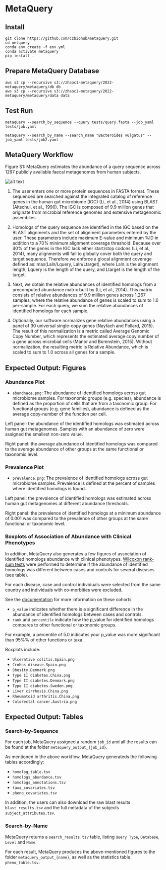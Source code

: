 # MetaQuery

## Install

```
git clone https://github.com/czbiohub/metaquery.git
cd metquery
conda env create -f env.yml
conda activate metaquery
pip install .
```

## Prepare MetaQuery Database

```
aws s3 cp --recursive s3://zhaoc1-metaquery/2022-metaquery/metaquery/db db
aws s3 cp --recursive s3://zhaoc1-metaquery/2022-metaquery/metaquery/data data
```

## Test Run

```
metaquery --search_by_sequence --query tests/query.fasta --job_yaml tests/job.yaml

metaquery --search_by_name --search_name "Bacteroides vulgatus" --job_yaml tests/job2.yaml
```

## MetaQuery Workflow

Figure S1: MetaQuery estimates the abundance of a query sequence across 1267 publicly available faecal metagenomes from human subjects.

![alt text](https://github.com/czbiohub/metaquery/blob/main/FigureS1.png?raw=true)

1) The user enters one or more protein sequences in FASTA format. These sequenced are searched against the integrated catalog of reference genes in the human gut microbiome (IGC) (Li, et al., 2014) using BLAST (Altschul, et al., 1990). The IGC is composed of 9.9 million genes that originate from microbial reference genomes and extensive metagenomic assemblies.

2) Homologs of the query sequence are identified in the IGC based on the BLAST alignments and the set of alignment parameters entered by the user. These parameters include maximum E-value and minimum %ID in addition to a 70% minimum alignment coverage threshold. Because over 40% of the genes in the IGC lack either start/stop codons (Li, et al., 2014), many alignments will fail to globally cover both the query and target sequence. Therefore we enforce a glocal alignment coverage defined as: max(Laln/Lquery, Laln/Ltarget), where Laln is the alignment length, Lquery is the length of the query, and Ltarget is the length of the target. 

4) Next, we obtain the relative abundances of identified homologs from a precomputed abundance matrix built by (Li, et al., 2014). This matrix consists of relative abundances of 9.9 million genes across 1,267 samples, where the relative abundance of genes is scaled to sum to 1.0 per-sample. For each query, we sum the relative abundances of identified homologs for each sample. 

5) Optionally, our software normalizes gene relative abundances using a panel of 30 universal single-copy genes (Nayfach and Pollard, 2015). The result of this normalization is a metric called Average Genomic Copy Number, which represents the estimated average copy number of a gene across microbial cells (Manor and Borenstein, 2015). Without normalization, the resulting metric is Relative Abundance, which is scaled to sum to 1.0 across all genes for a sample.


## Expected Output: Figures

### Abundance Plot

- `abundnace.png`: The abundance of identified homologs across gut microbiome samples.
For taxonomic groups (e.g. species), abundance is defined as the proportion of cells that are from a taxonomic group.
For functional groups (e.g. gene families), abundance is defined as the average copy-number of the function per cell.

Left panel: the abundance of the identified homologs was estimated across human gut metagenomes. Samples with an abundance of zero were assigned the smallest non-zero value.

Right panel: the average abundance of identified homologs was compared to the average abundance of other groups at the same functional or taxonomic level.


### Prevalence Plot

- `prevalence.png`: The prevalence of identified homologs across gut microbiome samples. Prevalence is defined at the percent of samples where identified homologs is found.

Left panel: the prevalence of identified homologs was estimated across human gut metagenomes at different abundance thresholds.

Right panel: the prevalence of identified homologs at a minimum abundance of 0.001 was compared to the prevalence of other groups at the same functional or taxonomic level.


### Boxplots of Association of Abundance with Clinical Phenotypes

In addition, MetaQuery also generates a few figures of association of identified homologs abundance with clinical phenotypes.
[Wilcoxon rank-sum tests](https://en.wikipedia.org/wiki/Mann-Whitney_U_test) were performed to determine if the abundance of identified homologs was different between cases and controls for several diseases (see table).

For each disease, case and control individuals were selected from the same country and individuals with co-morbities were excluded.

See the <a href='./about.py#metagenomes'>documentation</a> for more information on these cohorts

- `p_value` indicates whether there is a significant difference in the abundance of identified homologs between cases and controls.
- `rank` and `percentile` indicate how the p_value for identified homologs compares to other functional or taxonomic groups.

For example, a percentile of 5.0 indicates your p_value was more significant than 95%% of other functions or taxa.

Boxplots include:
- `Ulcerative colitis.Spain.png`
- `Crohns disease.Spain.png`
- `Obesity.Denmark.png`
- `Type II diabetes.China.png`
- `Type II diabetes.Denmark.png`
- `Type II diabetes.Sweden.png`
- `Liver cirrhosis.China.png`
- `Rheumatoid arthritis.China.png`
- `Colorectal cancer.Austria.png`


## Expected Output: Tables

### Search-by-Sequence

For each job, MetaQuery assigned a random `job_id` and all the results can be found at the folder `metaquery_output_{job_id}`. 

As mentioned in the above workflow, MetaQuery generateds the following tables accordingly: 
- `homolog_table.tsv`
- `homologs_abundance.tsv`
- `homologs_annotations.tsv`
- `taxa_covariates.tsv`
- `pheno_covariates.tsv`

In addition, the users can also download the raw blast results `blast_results.tsv` and the full metadata of the subjects `subject_attributes.tsv`. 

### Search-by-Name

MetaQuery returns a `search_results.tsv` table, listing `Query Type`, `Database`, `Level` and `Name`. 

For each result, MetaQuery produces the above-mentioned figures to the folder `metaquery_output_{name}`, as well as the statistics table `pheno_table.tsv`.

